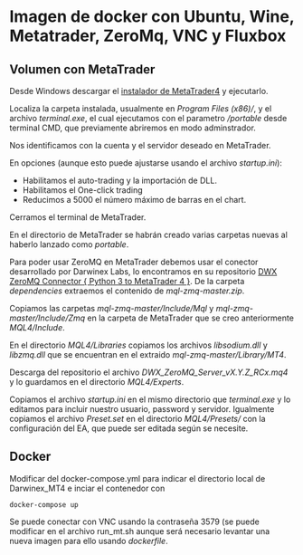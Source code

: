 # Imagen de docker con Ubuntu, Wine, Metatrader, ZeroMq, VNC y Fluxbox

 
 ## Volumen con MetaTrader
 
 Desde Windows descargar el [instalador de MetaTrader4](https://download.mql5.com/cdn/web/metaquotes.software.corp/mt4/mt4setup.exe) y ejecutarlo. 
 
 Localiza la carpeta instalada, usualmente en *Program Files (x86)/*, y el archivo *terminal.exe*, el cual ejecutamos con el parametro */portable* desde terminal CMD, que previamente abriremos en modo adminstrador.
 
 Nos identificamos con la cuenta y el servidor deseado en MetaTrader.
 
 En opciones (aunque esto puede ajustarse usando el archivo *startup.ini*):
 
  - Habilitamos el auto-trading y la importación de DLL.
  - Habilitamos el One-click trading
  - Reducimos a 5000 el número máximo de barras en el chart.
 
 Cerramos el terminal de MetaTrader.
 
 En el directorio de MetaTrader se habrán creado varias carpetas nuevas al haberlo lanzado como *portable*. 

 Para poder usar ZeroMQ en MetaTrader debemos usar el conector desarrollado por Darwinex Labs, lo encontramos en su repositorio
[DWX ZeroMQ Connector { Python 3 to MetaTrader 4 }](https://github.com/darwinex/dwx-zeromq-connector). De la carpeta *dependencies* extraemos el contenido de *mql-zmq-master.zip*.

Copiamos las carpetas *mql-zmq-master/Include/Mql* y *mql-zmq-master/Include/Zmq* en la carpeta de MetaTrader que se creo anteriormente *MQL4/Include*.

 En el directorio *MQL4/Libraries*  copiamos los archivos *libsodium.dll* y *libzmq.dll* que se encuentran en el extraido *mql-zmq-master/Library/MT4*.
 
 Descarga del repositorio el archivo *DWX_ZeroMQ_Server_vX.Y.Z_RCx.mq4* y lo guardamos en el directorio *MQL4/Experts*.
 
 Copiamos el archivo *startup.ini* en el mismo directorio que *terminal.exe* y lo editamos para incluir nuestro usuario, password y servidor.
 Igualmente copiamos el archivo *Preset.set* en el directorio *MQL4/Presets/* con la configuración del EA, que puede ser editada según se necesite.
  
## Docker

 Modificar del docker-compose.yml para indicar el directorio
local de Darwinex_MT4 e inciar el contenedor con
 
 `docker-compose up`
 
  Se puede conectar con VNC usando la contraseña 3579  (se puede modificar en 
 el archivo run_mt.sh aunque será necesario levantar una nueva imagen para 
ello usando *dockerfile*.

  
  
  
  
 
  
  
  
  
